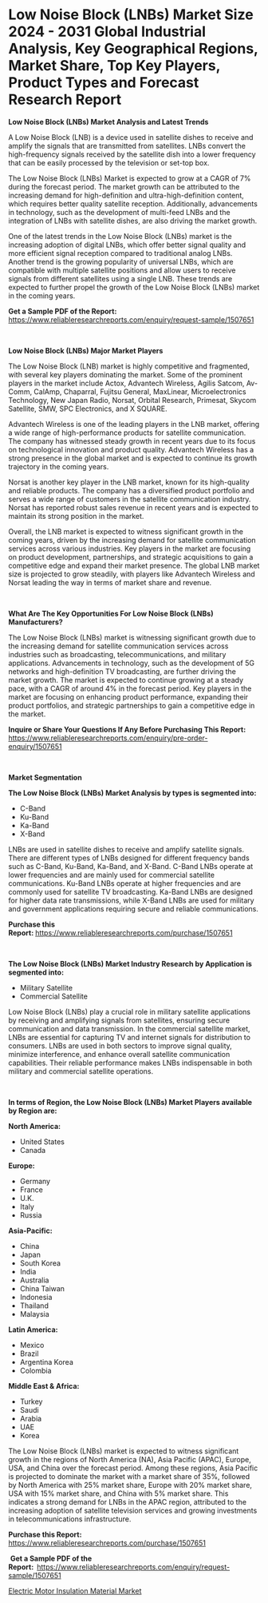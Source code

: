 <p><h1>Low Noise Block (LNBs) Market Size 2024 - 2031 Global Industrial Analysis, Key Geographical Regions, Market Share, Top Key Players, Product Types and Forecast Research Report</h1></p><p><strong>Low Noise Block (LNBs) Market Analysis and Latest Trends</strong></p>
<p><p>A Low Noise Block (LNB) is a device used in satellite dishes to receive and amplify the signals that are transmitted from satellites. LNBs convert the high-frequency signals received by the satellite dish into a lower frequency that can be easily processed by the television or set-top box.</p><p>The Low Noise Block (LNBs) Market is expected to grow at a CAGR of 7% during the forecast period. The market growth can be attributed to the increasing demand for high-definition and ultra-high-definition content, which requires better quality satellite reception. Additionally, advancements in technology, such as the development of multi-feed LNBs and the integration of LNBs with satellite dishes, are also driving the market growth.</p><p>One of the latest trends in the Low Noise Block (LNBs) market is the increasing adoption of digital LNBs, which offer better signal quality and more efficient signal reception compared to traditional analog LNBs. Another trend is the growing popularity of universal LNBs, which are compatible with multiple satellite positions and allow users to receive signals from different satellites using a single LNB. These trends are expected to further propel the growth of the Low Noise Block (LNBs) market in the coming years.</p></p>
<p><strong>Get a Sample PDF of the Report:&nbsp;</strong> <a href="https://www.reliableresearchreports.com/enquiry/request-sample/1507651">https://www.reliableresearchreports.com/enquiry/request-sample/1507651</a></p>
<p>&nbsp;</p>
<p><strong>Low Noise Block (LNBs) Major Market Players</strong></p>
<p><p>The Low Noise Block (LNB) market is highly competitive and fragmented, with several key players dominating the market. Some of the prominent players in the market include Actox, Advantech Wireless, Agilis Satcom, Av-Comm, CalAmp, Chaparral, Fujitsu General, MaxLinear, Microelectronics Technology, New Japan Radio, Norsat, Orbital Research, Primesat, Skycom Satellite, SMW, SPC Electronics, and X SQUARE.</p><p>Advantech Wireless is one of the leading players in the LNB market, offering a wide range of high-performance products for satellite communication. The company has witnessed steady growth in recent years due to its focus on technological innovation and product quality. Advantech Wireless has a strong presence in the global market and is expected to continue its growth trajectory in the coming years.</p><p>Norsat is another key player in the LNB market, known for its high-quality and reliable products. The company has a diversified product portfolio and serves a wide range of customers in the satellite communication industry. Norsat has reported robust sales revenue in recent years and is expected to maintain its strong position in the market.</p><p>Overall, the LNB market is expected to witness significant growth in the coming years, driven by the increasing demand for satellite communication services across various industries. Key players in the market are focusing on product development, partnerships, and strategic acquisitions to gain a competitive edge and expand their market presence. The global LNB market size is projected to grow steadily, with players like Advantech Wireless and Norsat leading the way in terms of market share and revenue.</p></p>
<p>&nbsp;</p>
<p><strong>What Are The Key Opportunities For Low Noise Block (LNBs) Manufacturers?</strong></p>
<p><p>The Low Noise Block (LNBs) market is witnessing significant growth due to the increasing demand for satellite communication services across industries such as broadcasting, telecommunications, and military applications. Advancements in technology, such as the development of 5G networks and high-definition TV broadcasting, are further driving the market growth. The market is expected to continue growing at a steady pace, with a CAGR of around 4% in the forecast period. Key players in the market are focusing on enhancing product performance, expanding their product portfolios, and strategic partnerships to gain a competitive edge in the market.</p></p>
<p><strong>Inquire or Share Your Questions If Any Before Purchasing This Report:</strong> <a href="https://www.reliableresearchreports.com/enquiry/pre-order-enquiry/1507651">https://www.reliableresearchreports.com/enquiry/pre-order-enquiry/1507651</a></p>
<p>&nbsp;</p>
<p><strong>Market Segmentation</strong></p>
<p><strong>The Low Noise Block (LNBs) Market Analysis by types is segmented into:</strong></p>
<p><ul><li>C-Band</li><li>Ku-Band</li><li>Ka-Band</li><li>X-Band</li></ul></p>
<p><p>LNBs are used in satellite dishes to receive and amplify satellite signals. There are different types of LNBs designed for different frequency bands such as C-Band, Ku-Band, Ka-Band, and X-Band. C-Band LNBs operate at lower frequencies and are mainly used for commercial satellite communications. Ku-Band LNBs operate at higher frequencies and are commonly used for satellite TV broadcasting. Ka-Band LNBs are designed for higher data rate transmissions, while X-Band LNBs are used for military and government applications requiring secure and reliable communications.</p></p>
<p><strong>Purchase this Report:&nbsp;</strong><a href="https://www.reliableresearchreports.com/purchase/1507651">https://www.reliableresearchreports.com/purchase/1507651</a></p>
<p>&nbsp;</p>
<p><strong>The Low Noise Block (LNBs) Market Industry Research by Application is segmented into:</strong></p>
<p><ul><li>Military Satellite</li><li>Commercial Satellite</li></ul></p>
<p><p>Low Noise Block (LNBs) play a crucial role in military satellite applications by receiving and amplifying signals from satellites, ensuring secure communication and data transmission. In the commercial satellite market, LNBs are essential for capturing TV and internet signals for distribution to consumers. LNBs are used in both sectors to improve signal quality, minimize interference, and enhance overall satellite communication capabilities. Their reliable performance makes LNBs indispensable in both military and commercial satellite operations.</p></p>
<p>&nbsp;</p>
<p><strong>In terms of Region, the Low Noise Block (LNBs) Market Players available by Region are:</strong></p>
<p>
    <p> <strong> North America: </strong>
        <ul>
            <li>United States</li>
            <li>Canada</li>
        </ul>
        </p> 
    <p> <strong> Europe: </strong>
        <ul>
            <li>Germany</li>
            <li>France</li>
            <li>U.K.</li>
            <li>Italy</li>
            <li>Russia</li>
        </ul>
        </p> 
    <p> <strong> Asia-Pacific: </strong>
        <ul>
            <li>China</li>
            <li>Japan</li>
            <li>South Korea</li>
            <li>India</li>
            <li>Australia</li>
            <li>China Taiwan</li>
            <li>Indonesia</li>
            <li>Thailand</li>
            <li>Malaysia</li>
        </ul>
        </p> 
    <p> <strong> Latin America: </strong>
        <ul>
            <li>Mexico</li>
            <li>Brazil</li>
            <li>Argentina Korea</li>
            <li>Colombia</li>
        </ul>
        </p> 
    <p> <strong> Middle East & Africa: </strong>
        <ul>
            <li>Turkey</li>
            <li>Saudi</li>
            <li>Arabia</li>
            <li>UAE</li>
            <li>Korea</li>
        </ul>
    </p>
    </p>
<p><p>The Low Noise Block (LNBs) market is expected to witness significant growth in the regions of North America (NA), Asia Pacific (APAC), Europe, USA, and China over the forecast period. Among these regions, Asia Pacific is projected to dominate the market with a market share of 35%, followed by North America with 25% market share, Europe with 20% market share, USA with 15% market share, and China with 5% market share. This indicates a strong demand for LNBs in the APAC region, attributed to the increasing adoption of satellite television services and growing investments in telecommunications infrastructure.</p></p>
<p><strong>Purchase this Report: </strong><a href="https://www.reliableresearchreports.com/purchase/1507651">https://www.reliableresearchreports.com/purchase/1507651</a></p>
<p>&nbsp;<strong>Get a Sample PDF of the Report:&nbsp;&nbsp;</strong><a href="https://www.reliableresearchreports.com/enquiry/request-sample/1507651">https://www.reliableresearchreports.com/enquiry/request-sample/1507651</a></p>
<p><strong></strong></p>
<p><p><a href="https://full-wildebeest-80b.notion.site/Global-Electric-Motor-Insulation-Material-Market-Size-and-Market-Trends-Insights-and-Projections-fr-ee4980a919b74e1c94fd26875bb6094a">Electric Motor Insulation Material Market</a></p></p>